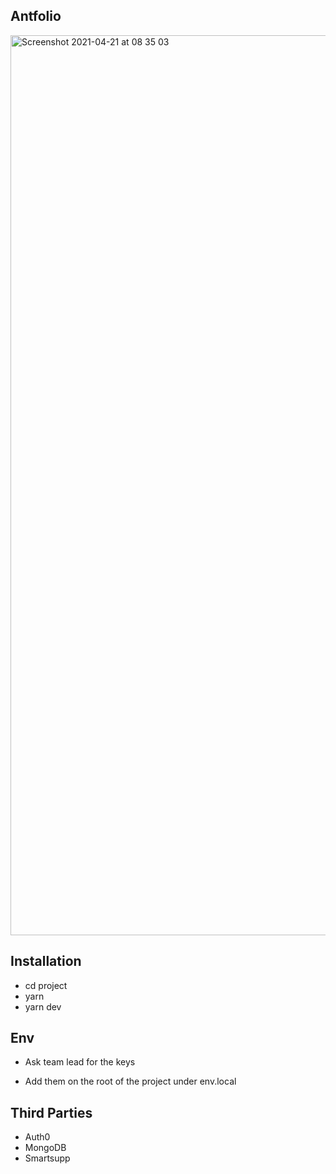## Antfolio

<img width="1440" alt="Screenshot 2021-04-21 at 08 35 03" src="https://user-images.githubusercontent.com/44972334/115507501-853ddb00-a27c-11eb-8b40-9e5c43af5448.png">

Installation 
---------------
- cd project
- yarn 
- yarn dev

Env
--------------

- Ask team lead for the keys

- Add them on the root of the project under env.local

Third Parties
---------------

- Auth0
- MongoDB
- Smartsupp
